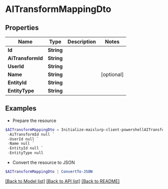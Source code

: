 # AITransformMappingDto
## Properties

Name | Type | Description | Notes
------------ | ------------- | ------------- | -------------
**Id** | **String** |  | 
**AiTransformId** | **String** |  | 
**UserId** | **String** |  | 
**Name** | **String** |  | [optional] 
**EntityId** | **String** |  | 
**EntityType** | **String** |  | 

## Examples

- Prepare the resource
```powershell
$AITransformMappingDto = Initialize-maislurp-client-powershellAITransformMappingDto  -Id null `
 -AiTransformId null `
 -UserId null `
 -Name null `
 -EntityId null `
 -EntityType null
```

- Convert the resource to JSON
```powershell
$AITransformMappingDto | ConvertTo-JSON
```

[[Back to Model list]](../README#documentation-for-models) [[Back to API list]](../README#documentation-for-api-endpoints) [[Back to README]](../README)

